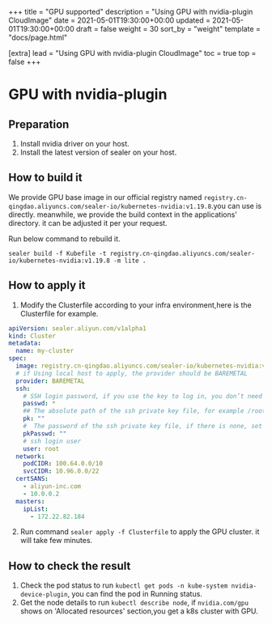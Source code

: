 +++
title = "GPU supported"
description = "Using GPU with nvidia-plugin CloudImage"
date = 2021-05-01T19:30:00+00:00
updated = 2021-05-01T19:30:00+00:00
draft = false
weight = 30
sort_by = "weight"
template = "docs/page.html"

[extra]
lead = "Using GPU with nvidia-plugin CloudImage"
toc = true
top = false
+++

# GPU with nvidia-plugin

## Preparation

1. Install nvidia driver on your host.
2. Install the latest version of sealer on your host.

## How to build it

We provide GPU base image in our official registry
named `registry.cn-qingdao.aliyuncs.com/sealer-io/kubernetes-nvidia:v1.19.8`.you can use is directly. meanwhile, we
provide the build context in the applications' directory. it can be adjusted it per your request.

Run below command to rebuild it.

`sealer build -f Kubefile -t registry.cn-qingdao.aliyuncs.com/sealer-io/kubernetes-nvidia:v1.19.8 -m lite .`

## How to apply it

1. Modify the Clusterfile according to your infra environment,here is the Clusterfile for example.

```yaml
apiVersion: sealer.aliyun.com/v1alpha1
kind: Cluster
metadata:
  name: my-cluster
spec:
  image: registry.cn-qingdao.aliyuncs.com/sealer-io/kubernetes-nvidia:v1.19.8
  # if Using local host to apply, the provider should be BAREMETAL
  provider: BAREMETAL
  ssh:
    # SSH login password, if you use the key to log in, you don’t need to set it
    passwd: *
    ## The absolute path of the ssh private key file, for example /root/.ssh/id_rsa
    pk: ""
    #  The password of the ssh private key file, if there is none, set it to ""
    pkPasswd: ""
    # ssh login user
    user: root
  network:
    podCIDR: 100.64.0.0/10
    svcCIDR: 10.96.0.0/22
  certSANS:
    - aliyun-inc.com
    - 10.0.0.2
  masters:
    ipList:
      - 172.22.82.184
```

2. Run command `sealer apply -f Clusterfile` to apply the GPU cluster. it will take few minutes.

## How to check the result

1. Check the pod status to run `kubectl get pods -n kube-system nvidia-device-plugin`, you can find the pod in Running
   status.
2. Get the node details to run `kubectl describe node`, if `nvidia.com/gpu` shows on 'Allocated resources' section,you
   get a k8s cluster with GPU.
